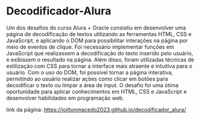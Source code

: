 # Decodificador-Alura

Um dos desafios do curso Alura + Oracle consistiu em desenvolver uma página de decodificação de textos utilizando as ferramentas HTML, CSS e JavaScript, e aplicando o DOM para possibilitar interações na página por meio de eventos de clique. Foi necessário implementar funções em JavaScript que realizassem a decodificação do texto inserido pelo usuário, e exibissem o resultado na página. Além disso, foram utilizadas técnicas de estilização com CSS para tornar a interface mais atraente e intuitiva para o usuário. Com o uso do DOM, foi possível tornar a página interativa, permitindo ao usuário realizar ações como clicar em botões para decodificar o texto ou limpar a área de input. O desafio foi uma ótima oportunidade para aplicar conhecimentos em HTML, CSS e JavaScript e desenvolver habilidades em programação web.

link da página: https://joiltonmacedo2023.github.io/decodificador_alura/
